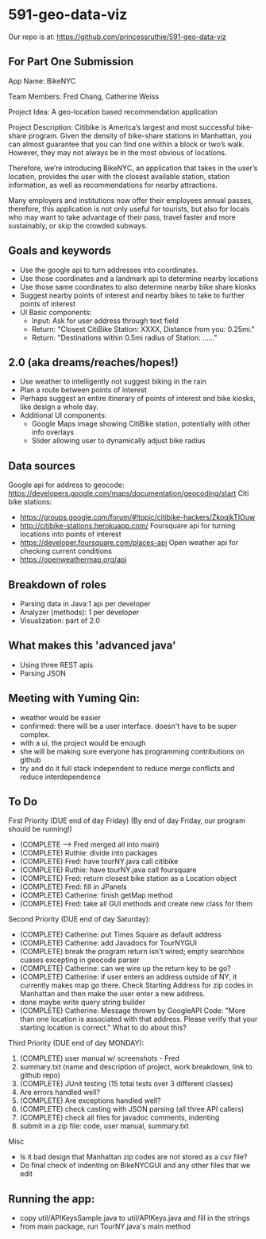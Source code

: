 # 591-geo-data-viz
Our repo is at: https://github.com/princessruthie/591-geo-data-viz

## For Part One Submission
App Name: BikeNYC

Team Members: Fred Chang, Catherine Weiss

Project Idea: A geo-location based recommendation application

Project Description:
Citibike is America’s largest and most successful bike-share program. Given the density of bike-share stations in Manhattan, you can almost guarantee that you can find one within a block or two’s walk. However, they may not always be in the most obvious of locations. 

Therefore, we’re introducing BikeNYC, an application that takes in the user’s location, provides the user with the closest available station, station information, as well as recommendations for nearby attractions.

Many employers and institutions now offer their employees annual passes, therefore, this application is not only useful for tourists, but also for locals who may want to take advantage of their pass, travel faster and more sustainably, or skip the crowded subways.


## Goals and keywords
- Use the google api to turn addresses into coordinates.
- Use those coordinates and a landmark api to determine nearby locations
- Use those same coordinates to also determine nearby bike share kiosks
- Suggest nearby points of interest and nearby bikes to take to further points of interest
- UI Basic components:
  - Input: Ask for user address through text field
  - Return: "Closest CitiBike Station: XXXX, Distance from you: 0.25mi."
  - Return: "Destinations within 0.5mi radius of Station: ......"

## 2.0 (aka dreams/reaches/hopes!)
- Use weather to intelligently not suggest biking in the rain
- Plan a route between points of interest
- Perhaps suggest an entire itinerary of points of interest and bike kiosks, like design a whole day.
- Additional UI components:
  - Google Maps image showing CitiBike station, potentially with other info overlays
  - Slider allowing user to dynamically adjust bike radius


## Data sources
Google api for address to geocode: 
https://developers.google.com/maps/documentation/geocoding/start
Citi bike stations:	
- https://groups.google.com/forum/#!topic/citibike-hackers/ZkoqjkTIOuw	
- http://citibike-stations.herokuapp.com/
Foursquare api for turning locations into points of interest
- https://developer.foursquare.com/places-api
Open weather api for checking current conditions
- https://openweathermap.org/api

## Breakdown of roles
- Parsing data in Java:1 api per developer
- Analyzer (methods): 1 per developer
- Visualization: part of 2.0

## What makes this 'advanced java'
- Using three REST apis
- Parsing JSON

## Meeting with Yuming Qin:
- weather would be easier
- confirmed: there will be a user interface. doesn't have to be super complex. 
- with a ui, the project would be enough
- she will be making sure everyone has programming contributions on github
- try and do it full stack independent to reduce merge conflicts and reduce interdependence

## To Do
First Priority (DUE end of day Friday) (By end of day Friday, our program should be running!)
- (COMPLETE --> Fred merged all into main) 
- (COMPLETE) Ruthie: divide into packages
- (COMPLETE) Fred: have tourNY.java call citibike
- (COMPLETE) Ruthie: have tourNY.java call foursquare
- (COMPLETE) Fred: return closest bike station as a Location object
- (COMPLETE) Fred: fill in JPanels
- (COMPLETE) Catherine: finish getMap method
- (COMPLETE) Fred: take all GUI methods and create new class for them

Second Priority (DUE end of day Saturday):
- (COMPLETE) Catherine: put Times Square as default address
- (COMPLETE) Catherine: add Javadocs for TourNYGUI
- (COMPLETE) break the program return isn't wired; empty searchbox cuases excepting in geocode parser
- (COMPLETE) Catherine: can we wire up the return key to be go?
- (COMPLETE) Catherine: if user enters an address outside of NY, it currently makes map go there. Check Starting Address for zip codes in Manhattan and then make the user enter a new address.
- done maybe write query string builder
- (COMPLETE) Catherine: Message thrown by GoogleAPI Code: "More than one location is associated with that address. Please verify that your starting location is correct." What to do about this?

Third Priority (DUE end of day MONDAY):
1. (COMPLETE) user manual w/ screenshots - Fred
2. summary.txt (name and description of project, work breakdown, link to github repo)
3. (COMPLETE) JUnit testing (15 total tests over 3 different classes)
4. Are errors handled well?
5. (COMPLETE) Are exceptions handled well?
6. (COMPLETE) check casting with JSON parsing (all three API callers)
7. (COMPLETE) check all files for javadoc comments, indenting
8. submit in a zip file: code, user manual, summary.txt

Misc
- Is it bad design that Manhattan zip codes are not stored as a csv file?
- Do final check of indenting on BikeNYCGUI and any other files that we edit

## Running the app:
- copy util/APIKeysSample.java to util/APIKeys.java and fill in the strings
- from main package, run TourNY.java's main method

